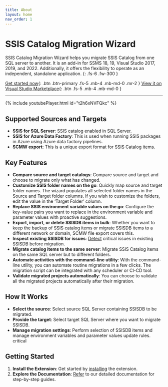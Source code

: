 ```yaml
---
title: About
layout: home
nav_order: 1
---
```


# SSIS Catalog Migration Wizard

SSIS Catalog Migration Wizard helps you migrate SSIS Catalog from one SQL server to another. It is an add-in for SSMS 18, 19, Visual Studio 2017, 2019, and 2022. Additionally, it offers the flexibility to operate as an independent, standalone application.
{: .fs-6 .fw-300 }

[Get started now](https://ssiscataloger.azureops.org/download/){: .btn .btn-primary .fs-5 .mb-4 .mb-md-0 .mr-2 }
[View it on Visual Studio Marketplace](https://marketplace.visualstudio.com/items?itemName=AzureOps.ssiscatalogerpro){: .btn .fs-5 .mb-4 .mb-md-0 }

---

{% include youtubePlayer.html id="t2h6xNVFQkc" %}

## Supported Sources and Targets
- **SSIS for SQL Server**: SSIS catalog enabled in SQL Server. 
- **SSIS for Azure Data Factory**: This is used when running SSIS packages in Azure using Azure data factory pipelines.
- **SCMW export**: This is a unique export format for SSIS Catalog items.

## Key Features
- **Compare source and target catalogs**: Compare source and target and choose to migrate only what has changed.
- **Customize SSIS folder names on the go**: Quickly map source and target folder names. The wizard populates all selected folder names in the Source and Target folder columns. If you wish to customize the folders, edit the value in the ‘Target Folder’ column.
- **Replace SSIS environment variable values on the go**: Configure the key-value pairs you want to replace in the environment variable and parameter values with proactive suggestions.
- **Export, import, or delete SSISDB items in bulk**: Whether you want to keep the backup of SSIS catalog items or migrate SSISDB items to a different network or domain, SCMW file export covers this.
- **Inspect existing SSISDB for issues**: [Detect](https://azureops.org/articles/is-your-ssis-catalog-migration-ready/) critical issues in existing SSISDB before migration. 
- **Migrate catalog items to the same server**: Migrate SSIS Catalog items on the same SQL server but to different folders.
- **Automate activities with the command-line utility**: With the command-line utility, you can automate routine migrations in a few clicks. The migration script can be integrated with any scheduler or CI-CD tool.
- **Validate migrated projects automatically**: You can choose to validate all the migrated projects automatically after their migration.

## How It Works
- **Select the source**: Select source SQL Server containing SSISDB to be migrated.
- **Provide the target**: Select target SQL Server where you want to migrate SSISDB.
- **Manage migration settings**: Perform selection of SSISDB items and manage environment variables and parameter values update rules.
critical

## Getting Started
1. **Install the Extension**: Get started by [installing](https://ssiscataloger.azureops.org/download.html)  the extension.
2. **Explore the Documentation**: [Refer](https://ssiscataloger.azureops.org/getting-started) to our detailed documentation for step-by-step guides.


